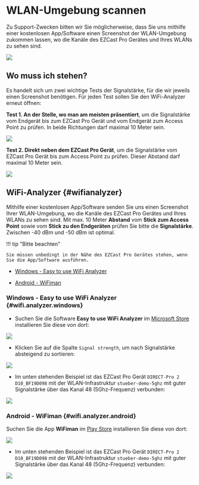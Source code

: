 # WLAN-Umgebung scannen

Zu Support-Zwecken bitten wir Sie möglicherweise, dass Sie uns mithilfe einer kostenlosen App/Software einen Screenshot der WLAN-Umgebung zukommen lassen, wo die Kanäle des EZCast Pro Gerätes und Ihres WLANs zu sehen sind.

![](/assets/img/wifi.analyzer.windows.png)

## Wo muss ich stehen?

Es handelt sich um zwei wichtige Tests der Signalstärke, für die wir jeweils einen Screenshot benötigen. Für jeden Test sollen Sie den WiFi-Analyzer erneut öffnen:

**Test 1. An der Stelle, wo man am meisten präsentiert**, um die Signalstärke vom Endgerät bis zum EZCast Pro Gerät und vom Endgerät zum Access Point zu prüfen. In beide Richtungen darf maximal 10 Meter sein.

![](/assets/img/wifi.test.1.png)

**Test 2. Direkt neben dem EZCast Pro Gerät**, um die Signalstärke vom EZCast Pro Gerät bis zum Access Point zu prüfen. Dieser Abstand darf maximal 10 Meter sein.

![](/assets/img/wifi.test.2.png)

## WiFi-Analyzer {#wifianalyzer}

Mithilfe einer kostenlosen App/Software senden Sie uns einen Screenshot Ihrer WLAN-Umgebung, wo die Kanäle des EZCast Pro Gerätes und Ihres WLANs zu sehen sind. Mit max. 10 Meter **Abstand** vom **Stick zum Access Point** sowie vom **Stick zu den Endgeräten** prüfen Sie bitte die **Signalstärke**. Zwischen -40 dBm und -50 dBm ist optimal.

!!! tip "Bitte beachten"
	
	Sie müssen unbedingt in der Nähe des EZCast Pro Gerätes stehen, wenn Sie die App/Software ausführen.
    
* [Windows - Easy to use WiFi Analyzer](#wifi.analyzer.windows)

* [Android - WiFiman](#wifi.analyzer.android)

### Windows - Easy to use WiFi Analyzer {#wifi.analyzer.windows}

* Suchen Sie die Software **Easy to use WiFi Analyzer** im [Microsoft Store](https://www.microsoft.com/store/productId/9N75W2M2D55F) installieren Sie diese von dort: 

![](/assets/img/wifi.analyzer.windows.install.png)

* Klicken Sie auf die Spalte `Signal strength`, um nach Signalstärke absteigend zu sortieren:

![](/assets/img/wifi.analyzer.sortbysignal.strength.png)

* Im unten stehenden Beispiel ist das EZCast Pro Gerät `DIRECT-Pro 2 D10_BF19D098` mit der WLAN-Infrastruktur `stueber-demo-5ghz` mit guter Signalstärke über das Kanal 48 (5Ghz-Frequenz) verbunden:

![](/assets/img/wifi.analyzer.windows.png)

### Android - WiFiman {#wifi.analyzer.android}

Suchen Sie die App **WiFiman** im [Play Store](https://play.google.com/store/apps/details?id=com.ubnt.usurvey) installieren Sie diese von dort: 

![](/assets/img/wifiman.android.install.png)

* Im unten stehenden Beispiel ist das EZCast Pro Gerät `DIRECT-Pro 2 D10_BF19D098` mit der WLAN-Infrastruktur `stueber-demo-5ghz` mit guter Signalstärke über das Kanal 48 (5Ghz-Frequenz) verbunden:

![](/assets/img/wifiman.android.networks.png)


